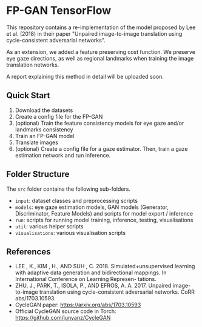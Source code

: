
# FP-GAN TensorFlow
This repository contains a re-implementation of the model proposed by Lee et al. (2018) in their paper "Unpaired image-to-image translation using cycle-consistent adversarial networks".

As an extension, we added a feature preserving cost function. We preserve eye gaze directions, as well as regional landmarks when training the image translation networks.

A report explaining this method in detail will be uploaded soon.

## Quick Start

1. Download the datasets
2. Create a config file for the FP-GAN
3. (optional) Train the feature consistency models for eye gaze and/or landmarks consistency
3. Train an FP-GAN model
4. Translate images
5. (optional) Create a config file for a gaze estimator. Then, train a gaze estimation network and run inference.


## Folder Structure
The ```src``` folder contains the following sub-folders.

* ```input```: dataset classes and preprocessing scripts
* ```models```: eye gaze estimation models, GAN models (Generator, Discriminator, Feature Models) and scripts for model export / inference
* ```run```: scripts for running model training, inference, testing, visualisations
* ```util```: various helper scripts
* ```visualisations```: various visualisation scripts

## References

* LEE , K., KIM , H., AND SUH , C. 2018. Simulated+unsupervised learning with adaptive data
generation and bidirectional mappings. In International Conference on Learning Represen-
tations.
* ZHU, J., PARK, T., ISOLA, P., AND EFROS, A. A. 2017. Unpaired image-to-image translation
using cycle-consistent adversarial networks. CoRR abs/1703.10593.
* CycleGAN paper: https://arxiv.org/abs/1703.10593
* Official CycleGAN source code in Torch: https://github.com/junyanz/CycleGAN
